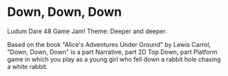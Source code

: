 # Down, Down, Down
Ludum Dare 48 Game Jam! Theme: Deeper and deeper.

Based on the book "Alice's Adventures Under Ground" by Lewis Carrol, "Down, Down, Down" is a part Narrative, part 2D Top Down, part Platform game in which you play as a young girl who fell down a rabbit hole chasing a white rabbit.
